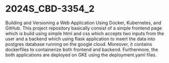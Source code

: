 # 2024S_CBD-3354_2
Building and Versioning a Web Application Using Docker, Kubernetes, and GitHub.
This project repository basically consist of a simple frontend page which is build using simple html and css which accepts two inputs from the user and a backend which using flask application to insert the data into postgres database running on the google cloud. Moreover, it contains dockerfiles to containerize both frontend and backend. Furthermore, the both applications are deployed on GKE using the deployment.yaml files.
